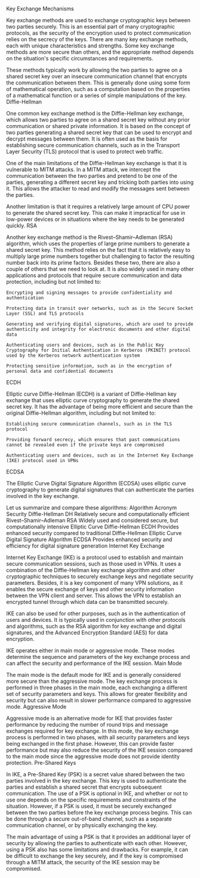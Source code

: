 
Key Exchange Mechanisms

Key exchange methods are used to exchange cryptographic keys between two parties securely. This is an essential part of many cryptographic protocols, as the security of the encryption used to protect communication relies on the secrecy of the keys. There are many key exchange methods, each with unique characteristics and strengths. Some key exchange methods are more secure than others, and the appropriate method depends on the situation's specific circumstances and requirements.

These methods typically work by allowing the two parties to agree on a shared secret key over an insecure communication channel that encrypts the communication between them. This is generally done using some form of mathematical operation, such as a computation based on the properties of a mathematical function or a series of simple manipulations of the key.
Diffie-Hellman

One common key exchange method is the Diffie-Hellman key exchange, which allows two parties to agree on a shared secret key without any prior communication or shared private information. It is based on the concept of two parties generating a shared secret key that can be used to encrypt and decrypt messages between them. It is often used as the basis for establishing secure communication channels, such as in the Transport Layer Security (TLS) protocol that is used to protect web traffic.

One of the main limitations of the Diffie-Hellman key exchange is that it is vulnerable to MITM attacks. In a MITM attack, we intercept the communication between the two parties and pretend to be one of the parties, generating a different secret key and tricking both parties into using it. This allows the attacker to read and modify the messages sent between the parties.

Another limitation is that it requires a relatively large amount of CPU power to generate the shared secret key. This can make it impractical for use in low-power devices or in situations where the key needs to be generated quickly.
RSA

Another key exchange method is the Rivest–Shamir–Adleman (RSA) algorithm, which uses the properties of large prime numbers to generate a shared secret key. This method relies on the fact that it is relatively easy to multiply large prime numbers together but challenging to factor the resulting number back into its prime factors. Besides these two, there are also a couple of others that we need to look at. It is also widely used in many other applications and protocols that require secure communication and data protection, including but not limited to:

    Encrypting and signing messages to provide confidentiality and authentication

    Protecting data in transit over networks, such as in the Secure Socket Layer (SSL) and TLS protocols

    Generating and verifying digital signatures, which are used to provide authenticity and integrity for electronic documents and other digital data

    Authenticating users and devices, such as in the Public Key Cryptography for Initial Authentication in Kerberos (PKINIT) protocol used by the Kerberos network authentication system

    Protecting sensitive information, such as in the encryption of personal data and confidential documents

ECDH

Elliptic curve Diffie-Hellman (ECDH) is a variant of Diffie-Hellman key exchange that uses elliptic curve cryptography to generate the shared secret key. It has the advantage of being more efficient and secure than the original Diffie-Hellman algorithm, including but not limited to:

    Establishing secure communication channels, such as in the TLS protocol

    Providing forward secrecy, which ensures that past communications cannot be revealed even if the private keys are compromised

    Authenticating users and devices, such as in the Internet Key Exchange (IKE) protocol used in VPNs

ECDSA

The Elliptic Curve Digital Signature Algorithm (ECDSA) uses elliptic curve cryptography to generate digital signatures that can authenticate the parties involved in the key exchange.

Let us summarize and compare these algorithms:
Algorithm 	Acronym 	Security
Diffie-Hellman 	DH 	Relatively secure and computationally efficient
Rivest–Shamir–Adleman 	RSA 	Widely used and considered secure, but computationally intensive
Elliptic Curve Diffie-Hellman 	ECDH 	Provides enhanced security compared to traditional Diffie-Hellman
Elliptic Curve Digital Signature Algorithm 	ECDSA 	Provides enhanced security and efficiency for digital signature generation
Internet Key Exchange

Internet Key Exchange (IKE) is a protocol used to establish and maintain secure communication sessions, such as those used in VPNs. It uses a combination of the Diffie-Hellman key exchange algorithm and other cryptographic techniques to securely exchange keys and negotiate security parameters. Besides, it is a key component of many VPN solutions, as it enables the secure exchange of keys and other security information between the VPN client and server. This allows the VPN to establish an encrypted tunnel through which data can be transmitted securely.

IKE can also be used for other purposes, such as in the authentication of users and devices. It is typically used in conjunction with other protocols and algorithms, such as the RSA algorithm for key exchange and digital signatures, and the Advanced Encryption Standard (AES) for data encryption.

IKE operates either in main mode or aggressive mode. These modes determine the sequence and parameters of the key exchange process and can affect the security and performance of the IKE session.
Main Mode

The main mode is the default mode for IKE and is generally considered more secure than the aggressive mode. The key exchange process is performed in three phases in the main mode, each exchanging a different set of security parameters and keys. This allows for greater flexibility and security but can also result in slower performance compared to aggressive mode.
Aggressive Mode

Aggressive mode is an alternative mode for IKE that provides faster performance by reducing the number of round trips and message exchanges required for key exchange. In this mode, the key exchange process is performed in two phases, with all security parameters and keys being exchanged in the first phase. However, this can provide faster performance but may also reduce the security of the IKE session compared to the main mode since the aggressive mode does not provide identity protection.
Pre-Shared Keys

In IKE, a Pre-Shared Key (PSK) is a secret value shared between the two parties involved in the key exchange. This key is used to authenticate the parties and establish a shared secret that encrypts subsequent communication. The use of a PSK is optional in IKE, and whether or not to use one depends on the specific requirements and constraints of the situation. However, if a PSK is used, it must be securely exchanged between the two parties before the key exchange process begins. This can be done through a secure out-of-band channel, such as a separate communication channel, or by physically exchanging the key.

The main advantage of using a PSK is that it provides an additional layer of security by allowing the parties to authenticate with each other. However, using a PSK also has some limitations and drawbacks. For example, it can be difficult to exchange the key securely, and if the key is compromised through a MITM attack, the security of the IKE session may be compromised.

